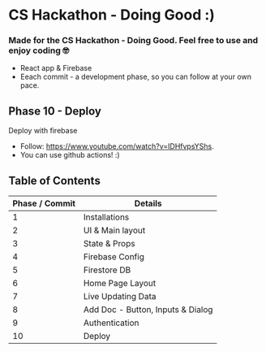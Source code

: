 # CS Hackathon - Doing Good :)

### Made for the CS Hackathon - Doing Good. Feel free to use and enjoy coding 🤓

- React app & Firebase
- Eeach commit - a development phase, so you can follow at your own pace.

## Phase 10 - Deploy

Deploy with firebase
- Follow: https://www.youtube.com/watch?v=IDHfvpsYShs.
- You can use github actions! :) 


## Table of Contents

| Phase / Commit | Details                           |
| -------------- | --------------------------------- |
| 1              | Installations                     |
| 2              | UI & Main layout                  |
| 3              | State & Props                     |
| 4              | Firebase Config                   |
| 5              | Firestore DB                      |
| 6              | Home Page Layout                  |
| 7              | Live Updating Data                |
| 8              | Add Doc - Button, Inputs & Dialog |
| 9              | Authentication                    |
| 10             | Deploy                            |
